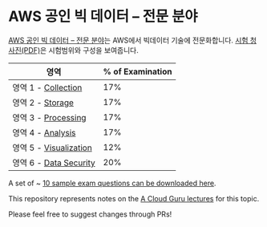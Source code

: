 # AWS 공인 빅 데이터 – 전문 분야

 [AWS 공인 빅 데이터 – 전문 분야](https://aws.amazon.com/certification/certified-big-data-specialty/)는 AWS에서 빅데이터 기술에 전문화합니다.  [시험 청사진(PDF)](https://d0.awsstatic.com/training-and-certification/docs-bigdata-spec/AWS_Certified_Big_Data_Specialty_Blueprint.pdf)은 시험범위와 구성을 보여줍니다.

영역 | % of Examination
-------|-------------------
영역 1 - [Collection](Domain_1_-_Collection/README.md) | 17%
영역 2 - [Storage](Domain_2_-_Storage/README.md) | 17%
영역 3 - [Processing](Domain_3_-_Processing/README.md) | 17%
영역 4 - [Analysis](Domain_4_-_Analysis/README.md) | 17%
영역 5 - [Visualization](Domain_5_-_Visualization/README.md) | 12%
영역 6 - [Data Security](Domain_6_-_Security/README.md) | 20%

A set of ~ [10 sample exam questions can be downloaded here](https://d0.awsstatic.com/training-and-certification/docs-bigdata-spec/AWS_Certified_Big_Data_Specialty_SampleExam.pdf).

This repository represents notes on the [A Cloud Guru lectures](https://acloud.guru/learn/aws-certified-big-data-specialty) for this topic.

Please feel free to suggest changes through PRs!
